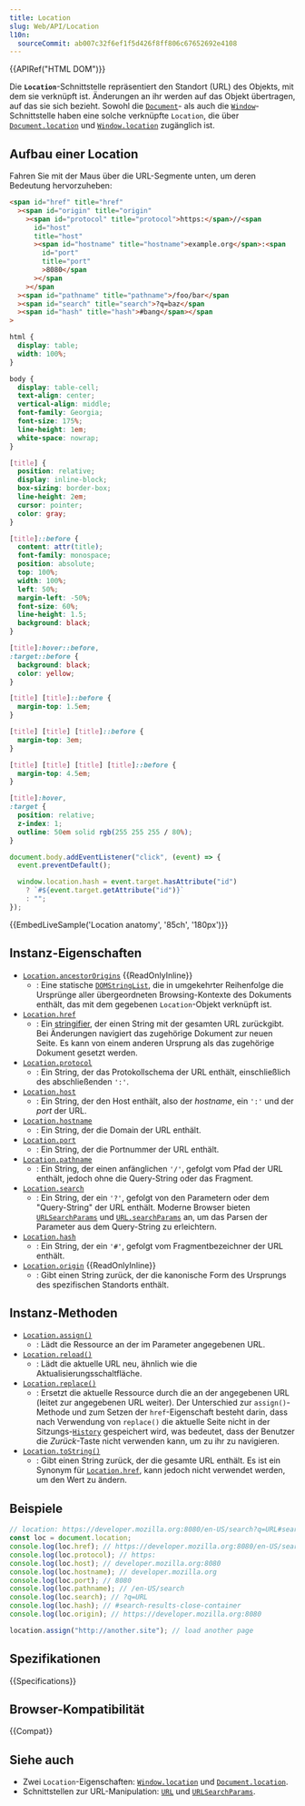 ```yaml
---
title: Location
slug: Web/API/Location
l10n:
  sourceCommit: ab007c32f6ef1f5d426f8ff806c67652692e4108
---
```


{{APIRef("HTML DOM")}}

Die **`Location`**-Schnittstelle repräsentiert den Standort (URL) des Objekts, mit dem sie verknüpft ist. Änderungen an ihr werden auf das Objekt übertragen, auf das sie sich bezieht. Sowohl die [`Document`](/de/docs/Web/API/Document)- als auch die [`Window`](/de/docs/Web/API/Window)-Schnittstelle haben eine solche verknüpfte `Location`, die über [`Document.location`](/de/docs/Web/API/Document/location) und [`Window.location`](/de/docs/Web/API/Window/location) zugänglich ist.

## Aufbau einer Location

Fahren Sie mit der Maus über die URL-Segmente unten, um deren Bedeutung hervorzuheben:

```html hidden
<span id="href" title="href"
  ><span id="origin" title="origin"
    ><span id="protocol" title="protocol">https:</span>//<span
      id="host"
      title="host"
      ><span id="hostname" title="hostname">example.org</span>:<span
        id="port"
        title="port"
        >8080</span
      ></span
    ></span
  ><span id="pathname" title="pathname">/foo/bar</span
  ><span id="search" title="search">?q=baz</span
  ><span id="hash" title="hash">#bang</span></span
>
```

```css hidden
html {
  display: table;
  width: 100%;
}

body {
  display: table-cell;
  text-align: center;
  vertical-align: middle;
  font-family: Georgia;
  font-size: 175%;
  line-height: 1em;
  white-space: nowrap;
}

[title] {
  position: relative;
  display: inline-block;
  box-sizing: border-box;
  line-height: 2em;
  cursor: pointer;
  color: gray;
}

[title]::before {
  content: attr(title);
  font-family: monospace;
  position: absolute;
  top: 100%;
  width: 100%;
  left: 50%;
  margin-left: -50%;
  font-size: 60%;
  line-height: 1.5;
  background: black;
}

[title]:hover::before,
:target::before {
  background: black;
  color: yellow;
}

[title] [title]::before {
  margin-top: 1.5em;
}

[title] [title] [title]::before {
  margin-top: 3em;
}

[title] [title] [title] [title]::before {
  margin-top: 4.5em;
}

[title]:hover,
:target {
  position: relative;
  z-index: 1;
  outline: 50em solid rgb(255 255 255 / 80%);
}
```

```js hidden
document.body.addEventListener("click", (event) => {
  event.preventDefault();

  window.location.hash = event.target.hasAttribute("id")
    ? `#${event.target.getAttribute("id")}`
    : "";
});
```

{{EmbedLiveSample('Location anatomy', '85ch', '180px')}}

## Instanz-Eigenschaften

- [`Location.ancestorOrigins`](/de/docs/Web/API/Location/ancestorOrigins) {{ReadOnlyInline}}
  - : Eine statische [`DOMStringList`](/de/docs/Web/API/DOMStringList), die in umgekehrter Reihenfolge die Ursprünge aller übergeordneten Browsing-Kontexte des Dokuments enthält, das mit dem gegebenen `Location`-Objekt verknüpft ist.
- [`Location.href`](/de/docs/Web/API/Location/href)
  - : Ein [stringifier](/de/docs/Glossary/stringifier), der einen String mit der gesamten URL zurückgibt. Bei Änderungen navigiert das zugehörige Dokument zur neuen Seite. Es kann von einem anderen Ursprung als das zugehörige Dokument gesetzt werden.
- [`Location.protocol`](/de/docs/Web/API/Location/protocol)
  - : Ein String, der das Protokollschema der URL enthält, einschließlich des abschließenden `':'`.
- [`Location.host`](/de/docs/Web/API/Location/host)
  - : Ein String, der den Host enthält, also der _hostname_, ein `':'` und der _port_ der URL.
- [`Location.hostname`](/de/docs/Web/API/Location/hostname)
  - : Ein String, der die Domain der URL enthält.
- [`Location.port`](/de/docs/Web/API/Location/port)
  - : Ein String, der die Portnummer der URL enthält.
- [`Location.pathname`](/de/docs/Web/API/Location/pathname)
  - : Ein String, der einen anfänglichen `'/'`, gefolgt vom Pfad der URL enthält, jedoch ohne die Query-String oder das Fragment.
- [`Location.search`](/de/docs/Web/API/Location/search)
  - : Ein String, der ein `'?'`, gefolgt von den Parametern oder dem "Query-String" der URL enthält. Moderne Browser bieten [`URLSearchParams`](/de/docs/Web/API/URLSearchParams/get) und [`URL.searchParams`](/de/docs/Web/API/URL/searchParams) an, um das Parsen der Parameter aus dem Query-String zu erleichtern.
- [`Location.hash`](/de/docs/Web/API/Location/hash)
  - : Ein String, der ein `'#'`, gefolgt vom Fragmentbezeichner der URL enthält.
- [`Location.origin`](/de/docs/Web/API/Location/origin) {{ReadOnlyInline}}
  - : Gibt einen String zurück, der die kanonische Form des Ursprungs des spezifischen Standorts enthält.

## Instanz-Methoden

- [`Location.assign()`](/de/docs/Web/API/Location/assign)
  - : Lädt die Ressource an der im Parameter angegebenen URL.
- [`Location.reload()`](/de/docs/Web/API/Location/reload)
  - : Lädt die aktuelle URL neu, ähnlich wie die Aktualisierungsschaltfläche.
- [`Location.replace()`](/de/docs/Web/API/Location/replace)
  - : Ersetzt die aktuelle Ressource durch die an der angegebenen URL (leitet zur angegebenen URL weiter). Der Unterschied zur `assign()`-Methode und zum Setzen der `href`-Eigenschaft besteht darin, dass nach Verwendung von `replace()` die aktuelle Seite nicht in der Sitzungs-[`History`](/de/docs/Web/API/History) gespeichert wird, was bedeutet, dass der Benutzer die _Zurück_-Taste nicht verwenden kann, um zu ihr zu navigieren.
- [`Location.toString()`](/de/docs/Web/API/Location/toString)
  - : Gibt einen String zurück, der die gesamte URL enthält. Es ist ein Synonym für [`Location.href`](/de/docs/Web/API/Location/href), kann jedoch nicht verwendet werden, um den Wert zu ändern.

## Beispiele

```js
// location: https://developer.mozilla.org:8080/en-US/search?q=URL#search-results-close-container
const loc = document.location;
console.log(loc.href); // https://developer.mozilla.org:8080/en-US/search?q=URL#search-results-close-container
console.log(loc.protocol); // https:
console.log(loc.host); // developer.mozilla.org:8080
console.log(loc.hostname); // developer.mozilla.org
console.log(loc.port); // 8080
console.log(loc.pathname); // /en-US/search
console.log(loc.search); // ?q=URL
console.log(loc.hash); // #search-results-close-container
console.log(loc.origin); // https://developer.mozilla.org:8080

location.assign("http://another.site"); // load another page
```

## Spezifikationen

{{Specifications}}

## Browser-Kompatibilität

{{Compat}}

## Siehe auch

- Zwei `Location`-Eigenschaften: [`Window.location`](/de/docs/Web/API/Window/location) und [`Document.location`](/de/docs/Web/API/Document/location).
- Schnittstellen zur URL-Manipulation: [`URL`](/de/docs/Web/API/URL) und [`URLSearchParams`](/de/docs/Web/API/URLSearchParams).
